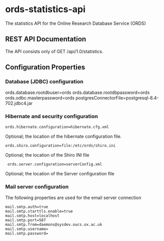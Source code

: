 # ords-statistics-api

The statistics API for the Online Research Database Service (ORDS)

## REST API Documentation

The API consists only of GET /api/1.0/statistics.

## Configuration Properties

### Database (JDBC) configuration

   ords.database.rootdbuser=ords
   ords.database.rootdbpassword=ords
   ords.odbc.masterpassword=ords
   postgresConnectorFile=postgresql-8.4-702.jdbc4.jar

### Hibernate  and security configuration

    ords.hibernate.configuration=hibernate.cfg.xml

Optional; the location of the hibernate configuration file.

    ords.shiro.configuration=file:/etc/ords/shiro.ini

Optional; the location of the Shiro INI file

     ords.server.configuration=serverConfig.xml

Optional; the location of the Server configuration file

### Mail server configuration

The following properties are used for the email server connection

    mail.smtp.auth=true
    mail.smtp.starttls.enable=true
    mail.smtp.host=localhost
    mail.smtp.port=587
    mail.smtp.from=daemons@sysdev.oucs.ox.ac.uk
    mail.smtp.username=
    mail.smtp.password=
